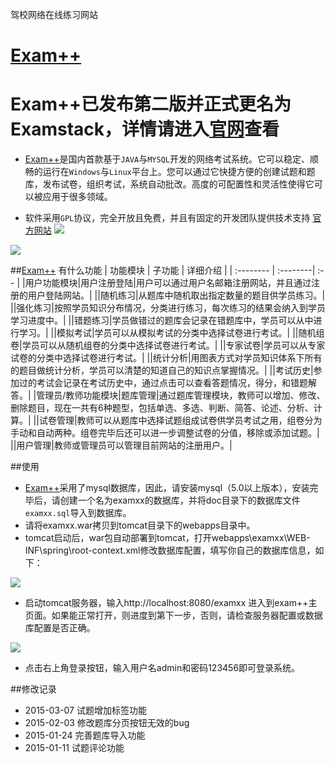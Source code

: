 
驾校网络在线练习网站
# [Exam++](http://www.examxx.net)
# Exam++已发布第二版并正式更名为Examstack，详情请进入[官网](http://www.examstack.com)查看

- [Exam++](http://www.examxx.net)是国内首款基于`JAVA`与`MYSQL`开发的网络考试系统。它可以稳定、顺畅的运行在`Windows`与`Linux`平台上。您可以通过它快捷方便的创建试题和题库，发布试卷，组织考试，系统自动批改。高度的可配置性和灵活性使得它可以被应用于很多领域。

- 软件采用`GPL`协议，完全开放且免费，并且有固定的开发团队提供技术支持
[官方网站](http://www.examxx.net)
![](http://static.oschina.net/uploads/space/2015/0129/193211_RwoW_135389.png)

![](http://static.oschina.net/uploads/space/2015/0112/104147_knZd_135389.jpg)

##[Exam++](http://www.examxx.net) 有什么功能
| 功能模块      |    子功能 | 详细介绍  |
| :-------- | :--------| :-- |
|用户功能模块|用户注册登陆|用户可以通过用户名邮箱注册网站，并且通过注册的用户登陆网站。|
||随机练习|从题库中随机取出指定数量的题目供学员练习。|
||强化练习|按照学员知识分布情况，分类进行练习，每次练习的结果会纳入到学员学习进度中。|
||错题练习|学员做错过的题库会记录在错题库中，学员可以从中进行学习。|
||模拟考试|学员可以从模拟考试的分类中选择试卷进行考试。|
||随机组卷|学员可以从随机组卷的分类中选择试卷进行考试。|
||专家试卷|学员可以从专家试卷的分类中选择试卷进行考试。|
||统计分析|用图表方式对学员知识体系下所有的题目做统计分析，学员可以清楚的知道自己的知识点掌握情况。|
||考试历史|参加过的考试会记录在考试历史中，通过点击可以查看答题情况，得分，和错题解答。|
|管理员/教师功能模块|题库管理|通过题库管理模块，教师可以增加、修改、删除题目，现在一共有6种题型，包括单选、多选、判断、简答、论述、分析、计算。|
||试卷管理|教师可以从题库中选择试题组成试卷供学员考试之用，组卷分为手动和自动两种。组卷完毕后还可以进一步调整试卷的分值，移除或添加试题。|
||用户管理|教师或管理员可以管理目前网站的注册用户。|

##使用
- [Exam++](http://www.examxx.net)采用了mysql数据库，因此，请安装mysql（5.0以上版本），安装完毕后，请创建一个名为examxx的数据库，并将doc目录下的数据库文件`examxx.sql`导入到数据库。
- 请将examxx.war拷贝到tomcat目录下的webapps目录中。
- tomcat启动后，war包自动部署到tomcat，打开webapps\examxx\WEB-INF\spring\root-context.xml修改数据库配置，填写你自己的数据库信息，如下：

![](http://git.oschina.net/ocelot/examxx/raw/master/doc/111.png)
- 启动tomcat服务器，输入http://localhost:8080/examxx 进入到exam++主页面。如果能正常打开，则进度到第下一步，否则，请检查服务器配置或数据库配置是否正确。

![](http://git.oschina.net/ocelot/examxx/raw/master/doc/222.jpg)
- 点击右上角登录按钮，输入用户名admin和密码123456即可登录系统。


##修改记录
- 2015-03-07 试题增加标签功能
- 2015-02-03 修改题库分页按钮无效的bug
- 2015-01-24 完善题库导入功能
- 2015-01-11 试题评论功能